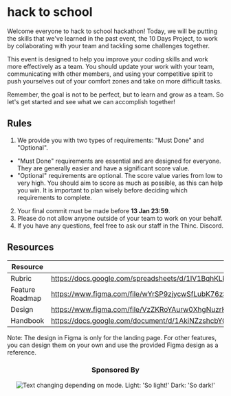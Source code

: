 # hack to school

Welcome everyone to hack to school hackathon! Today, we will be putting the skills that we've learned in the past event, the 10 Days Project, to work by collaborating with your team and tackling some challenges together.

This event is designed to help you improve your coding skills and work more effectively as a team. You should update your work with your team, communicating with other members, and using your competitive spirit to push yourselves out of your comfort zones and take on more difficult tasks.

Remember, the goal is not to be perfect, but to learn and grow as a team. So let's get started and see what we can accomplish together!

## Rules

1. We provide you with two types of requirements: "Must Done" and "Optional".

-   "Must Done" requirements are essential and are designed for everyone. They are generally easier and have a significant score value.
-   "Optional" requirements are optional. The score value varies from low to very high. You should aim to score as much as possible, as this can help you win. It is important to plan wisely before deciding which requirements to complete.

2. Your final commit must be made before **13 Jan 23:59**.
3. Please do not allow anyone outside of your team to work on your behalf.
4. If you have any questions, feel free to ask our staff in the Thinc. Discord.

## Resources

| Resource        |                                                                                     |
| --------------- | ----------------------------------------------------------------------------------- |
| Rubric          | https://docs.google.com/spreadsheets/d/1lV1BqhKLklh9ixCBJ2WjzpVy1AR2j49v53-0WT49_8E |
| Feature Roadmap | https://www.figma.com/file/wYrSP9zjycwSfLubK76zSf/Roadmap                           |
| Design          | https://www.figma.com/file/VzZKRoYAurw0XhgNuzrHwa/E-Learning-Platform-(Community)   |
| Handbook        | https://docs.google.com/document/d/1AkiNZzshcbYGiRp3mD0PCXUHWG6WtaOmzJMd6YfZj6Q     |

Note: The design in Figma is only for the landing page. For other features, you can design them on your own and use the provided Figma design as a reference.

<h3 align="center">
Sponsored By
</h3>

<p align="center">
<picture>
  <source media="(prefers-color-scheme: dark)" srcset="https://i.imgur.com/okdL4l1_d.webp?maxwidth=300&fidelity=grand">
  <img alt="Text changing depending on mode. Light: 'So light!' Dark: 'So dark!'" src="https://i.imgur.com/FbC33zA_d.webp?maxwidth=300&fidelity=grand">
</picture>
<p>
